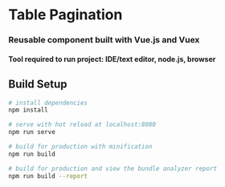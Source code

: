 # Table Pagination
### Reusable component built with Vue.js and Vuex
#### Tool required to run project: IDE/text editor, node.js, browser

## Build Setup

``` bash
# install dependencies
npm install

# serve with hot reload at localhost:8080
npm run serve

# build for production with minification
npm run build

# build for production and view the bundle analyzer report
npm run build --report
```